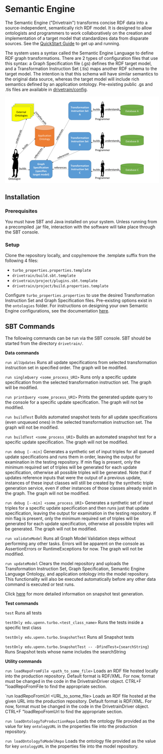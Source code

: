 # Semantic Engine
The Semantic Engine ("Drivetrain") transforms concise RDF data into a source-independent, semantically rich RDF model. It is designed to allow ontologists and programmers to work collaboratively on the creation and implementation of a target model that standardizes data from disparate sources. See the [QuickStart Guide](docs/quickStart.md) to get up and running.

The system uses a syntax called the Semantic Engine Language to define RDF graph transformations. There are 2 types of configuration files that use this syntax: a Graph Specification file (.gs) defines the RDF target model, and a Transformation Instruction Set (.tis) maps another RDF schema to the target model. The intention is that this schema will have similar semantics to the original data source, whereas the target model will include rich semantics defined by an application ontology. Pre-existing public .gs and .tis files are available in [drivetrain/config](drivetrain/config).

![workers](docs/images/workers.JPG)

## Installation

### Prerequisites

You must have SBT and Java installed on your system. Unless running from a precompiled .jar file, interaction with the software will take place through the SBT console.

### Setup

Clone the repository locally, and copy/remove the .template suffix from the following 4 files:
- `turbo_properties.properties.template`
- `drivetrain/build.sbt.template`
- `drivetrain/project/plugins.sbt.template`
- `drivetrain/project/build.properties.template`

Configure `turbo_properties.properties` to use the desired Transformation Instruction Set and Graph Specification files. Pre-existing options exist in the `ontologies` folder. For instructions on designing your own Semantic Engine configurations, see the documentation [here](docs/Semantic%20Engine%20Configuration%20Tutorial.docx).

## SBT Commands
The following commands can be run via the SBT console. SBT should be started from the directory `drivetrain/`.

**Data commands**

`run allUpdates` Runs all update specifications from selected transformation instruction set in specified order. The graph will be modified.

`run singleQuery <some_process_URI>` Runs only a specific update specification from the selected transformation instruction set. The graph will be modified.

`run printQuery <some_process_URI>` Prints the generated update query to the console for a specific update specification. The graph will not be modified.

`run buildTest` Builds automated snapshot tests for all update specifications (even unqueued ones) in the selected transformation instruction set. The graph will not be modified.

`run buildTest <some_process_URI>` Builds an automated snapshot test for a specific update specification. The graph will not be modified.

`run debug [--min]` Generates a synthetic set of input triples for all queued update specifications and runs them in order, leaving the output for examination in the testing repository. If min flag is present, only the minimum required set of triples will be generated for each update specification, otherwise all possible triples will be generated.  Note that if updates reference inputs that were the output of a previous update, instances of these input classes will still be created by the synthetic triple generation service, even if other instances of those classes already exist in the graph. The graph will not be modified.

`run debug [--min] <some_process_URI>` Generates a synthetic set of input triples for a specific update specification and then runs just that update specification, leaving the output for examination in the testing repository. If min flag is present, only the minimum required set of triples will be generated for each update specification, otherwise all possible triples will be generated. The graph will not be modified.

`run validateModel` Runs all Graph Model Validation steps without performing any other tasks. Errors will be apparent on the console as AssertionErrors or RuntimeExceptions for now. The graph will not be modified.

`run updateModel` Clears the model repository and uploads the Transformation Instruction Set, Graph Specification, Semantic Engine Language Ontology, and application ontology into the model repository. This functionality will also be executed automatically before any other data command is executed or test runs.

Click [here](docs/snapshotTestDocs.md) for more detailed information on snapshot test generation.

**Test commands**

`test` Runs all tests

`testOnly edu.upenn.turbo.<test_class_name>` Runs the tests inside a specific test class

`testOnly edu.upenn.turbo.SnapshotTest` Runs all Snapshot tests

`testOnly edu.upenn.turbo.SnapshotTest -- -DfindTest={searchString}` Runs Snapshot tests whose name includes the searchString

**Utility commands**

`run loadRepoFromFile <path_to_some_file>` Loads an RDF file hosted locally into the production repository. Default format is RDF/XML. For now, format must be changed in the code in the DrivetrainDriver object. CTRL+F "loadRepoFromFile to find the appropriate section.

`run loadRepoFromUrl <URL_to_some_file> Loads an RDF file hosted at the given URL into the production repository. Default format is RDF/XML. For now, format must be changed in the code in the DrivetrainDriver object. CTRL+F "loadRepoFromUrl to find the appropriate section.

`run loadOntologyToProductionRepo` Loads the ontology file provided as the value for key `ontologyURL` in the properties file into the production repository.

`run loadOntologyToModelRepo` Loads the ontology file provided as the value for key `ontologyURL` in the properties file into the model repository.
